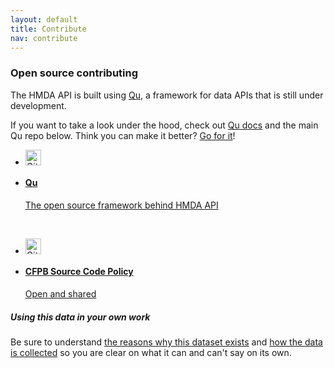 ```yaml
---
layout: default
title: Contribute
nav: contribute
---
```

### Open source contributing

The HMDA API is built using [Qu](http://cfpb.github.io/qu/), a framework for data APIs that is still under development.

If you want to take a look under the hood, check out [Qu docs](http://cfpb.github.io/qu/) and the main Qu repo below. Think you can make it better? [Go for it](http://www.consumerfinance.gov/blog/the-cfpbs-source-code-policy-open-and-shared/)!  


<ul class="repo-list no-padding">
  <li class="list-icon">
    <p class="image-wrap">
      <img src="../static/img/octocat.png" width="25px" title="Github">
    </p>
  </li>
  <li>
    <a href="https://github.com/cfpb/qu">
      <h4>Qu</h4>
      <p>The open source framework behind HMDA API</p>
    </a>
  </li>
</ul>
<br>
<ul class="repo-list no-padding">
  <li class="list-icon">
    <p class="image-wrap">
      <img src="../static/img/octocat.png" width="25px" title="Github">
    </p>
  </li>
  <li>
    <a href="https://github.com/cfpb/source-code-policy/">
      <h4>CFPB Source Code Policy</h4>
      <p>Open and shared</p>
    </a>
  </li>
</ul>


<h5>Using this data in your own work</h5>
<p>Be sure to understand <a href="http://files.consumerfinance.gov/f/201210_cfpb_supervision-and-examination-manual-v2.pdf#page=315">the reasons why this dataset exists</a> and <a href="http://www.ffiec.gov/hmda/pdf/2013guide.pdf">how the data is collected</a> so you are clear on what it can and can't say on its own.</p> 

<body id="contribute"></body>

